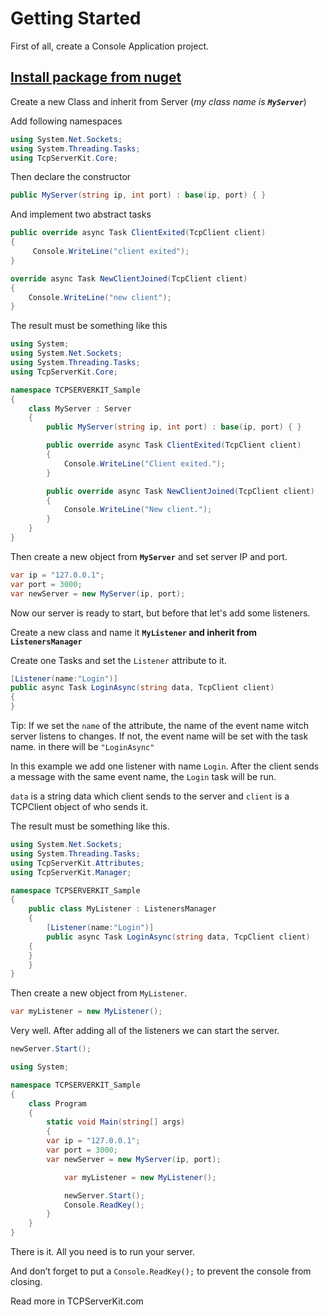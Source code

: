 
# Getting Started

First of all, create a Console Application project.


## [Install package from nuget](https://www.nuget.org/packages/TcpServerKit/)

Create a new Class and inherit from Server (*my class name is **`MyServer`***)

Add following namespaces

```csharp
using System.Net.Sockets;
using System.Threading.Tasks;
using TcpServerKit.Core;
```

Then declare the constructor

```csharp
public MyServer(string ip, int port) : base(ip, port) { }
```

And implement two abstract tasks

```csharp
public override async Task ClientExited(TcpClient client)
{
     Console.WriteLine("client exited");
}

override async Task NewClientJoined(TcpClient client)
{
    Console.WriteLine("new client");
}
```

The result must be something like this

```csharp
using System;
using System.Net.Sockets;
using System.Threading.Tasks;
using TcpServerKit.Core;

namespace TCPSERVERKIT_Sample
{
    class MyServer : Server
    {
        public MyServer(string ip, int port) : base(ip, port) { }

        public override async Task ClientExited(TcpClient client)
        {
            Console.WriteLine("Client exited.");
        }

        public override async Task NewClientJoined(TcpClient client)
        {
            Console.WriteLine("New client.");
        }
    }
}
```

Then create a new object from **`MyServer`** and set server IP and port.

```csharp
var ip = "127.0.0.1";
var port = 3000;
var newServer = new MyServer(ip, port);
```

Now our server is ready to start, but before that let's add some listeners.

Create a new class and name it **`MyListener` and inherit from `ListenersManager`**

Create one Tasks and set the `Listener` attribute to it.

```csharp
[Listener(name:"Login")]
public async Task LoginAsync(string data, TcpClient client)
{
}
```

Tip: If we set the `name` of the attribute, the name of the event name witch server listens to changes. If not, the event name will be set with the task name. in there will be `"LoginAsync"`

In this example we add one listener with name `Login`. After the client sends a message with the same event name, the `Login` task will be run.

`data` is a string data which client sends to the server and `client` is a TCPClient object of who sends it.

The result must be something like this.

```csharp
using System.Net.Sockets;
using System.Threading.Tasks;
using TcpServerKit.Attributes;
using TcpServerKit.Manager;

namespace TCPSERVERKIT_Sample
{
    public class MyListener : ListenersManager
    {
        [Listener(name:"Login")]
        public async Task LoginAsync(string data, TcpClient client)
	{
	}
    }
}
```

Then create a new object from `MyListener`.

```csharp
var myListener = new MyListener();
```

Very well. After adding all of the listeners we can start the server.

```csharp
newServer.Start();
```

```csharp
using System;

namespace TCPSERVERKIT_Sample
{
    class Program
    {
        static void Main(string[] args)
        {
	    var ip = "127.0.0.1";
	    var port = 3000;
	    var newServer = new MyServer(ip, port);

            var myListener = new MyListener();

            newServer.Start();
            Console.ReadKey();
        }
    }
}
```

There is it. All you need is to run your server.

And don’t forget to put a `Console.ReadKey();` to prevent the console from closing.

Read more in TCPServerKit.com
